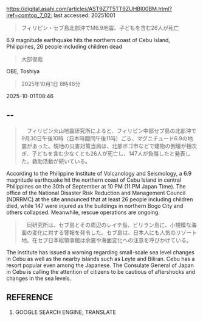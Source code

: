 https://digital.asahi.com/articles/AST9Z7T5TT9ZUHBI00BM.html?iref=comtop_7_02; last accessed: 20251001

> フィリピン・セブ島北部沖でM6.9地震、子どもを含む26人が死亡

6.9 magnitude earthquake hits the northern coast of Cebu Island, Philippines, 26 people including children dead

> 大部俊哉

OBE, Toshiya

> 2025年10月1日 8時46分

2025-10-01T08:46

## --

>　フィリピン火山地震研究所によると、フィリピン中部セブ島の北部沖で9月30日午後10時（日本時間同午後11時）ごろ、マグニチュード6.9の地震があった。現地の災害対策当局は、北部ボゴ市などで建物の倒壊が相次ぎ、子どもを含む少なくとも26人が死亡し、147人が負傷したと発表した。救助活動が続いている。

According to the Philippine Institute of Volcanology and Seismology, a 6.9 magnitude earthquake hit the northern coast of Cebu Island in central Philippines on the 30th of September at 10 PM (11 PM Japan Time). The office of the National Disaster Risk Reduction and Management Council (NDRRMC) at the site announced that at least 26 people including children died, while 147 were injured as the buildings in northern Bogo City and others collapsed. Meanwhile, rescue operations are ongoing. 

>　同研究所は、セブ島とその周辺のレイテ島、ビリラン島に、小規模な海面の変化に対する警報を発令した。セブ島は、日本人にも人気のリゾート地。在セブ日本総領事館は余震や海面変化への注意を呼びかけている。

The institute has issued a warning regarding small-scale sea level changes in Cebu as well as the nearby islands such as Leyte and Biliran. Cebu has a resort popular even among the Japanese. The Consulate General of Japan in Cebu is calling the attention of citizens to be cautious of aftershocks and changes in the sea levels. 

## REFERENCE

1) GOOGLE SEARCH ENGINE; TRANSLATE